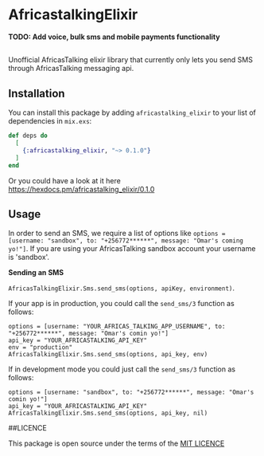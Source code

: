 # AfricastalkingElixir

**TODO: Add voice, bulk sms and mobile payments functionality**

##
Unofficial AfricasTalking elixir library that currently only lets you send SMS through AfricasTalking messaging api.


## Installation

You can install this package by adding `africastalking_elixir` to your list of dependencies in `mix.exs`:

```elixir
def deps do
  [
    {:africastalking_elixir, "~> 0.1.0"}
  ]
end
```
Or you could have a look at it here https://hexdocs.pm/africastalking_elixir/0.1.0

## Usage
In order to send an SMS, we require a list of options like `options = [username: "sandbox", to: "+256772******", message: "Omar's coming yo!"]`. If you are using your AfricasTalking sandbox account your username is 'sandbox'.

__Sending an SMS__

`AfricasTalkingElixir.Sms.send_sms(options, apiKey, environment)`. 

If your app is in production, you could call the `send_sms/3` function as follows:

```
options = [username: "YOUR_AFRICAS_TALKING_APP_USERNAME", to: "+256772******", message: "Omar's comin yo!"]
api_key = "YOUR_AFRICASTALKING_API_KEY"
env = "production"
AfricasTalkingElixir.Sms.send_sms(options, api_key, env)
```

If in development mode you could just call the `send_sms/3` function as follows:

```
options = [username: "sandbox", to: "+256772******", message: "Omar's comin yo!"]
api_key = "YOUR_AFRICASTALKING_API_KEY"
AfricasTalkingElixir.Sms.send_sms(options, api_key, nil)
```

##LICENCE

This package is open source under the terms of the [MIT LICENCE](https://opensource.org/licenses/MIT)


